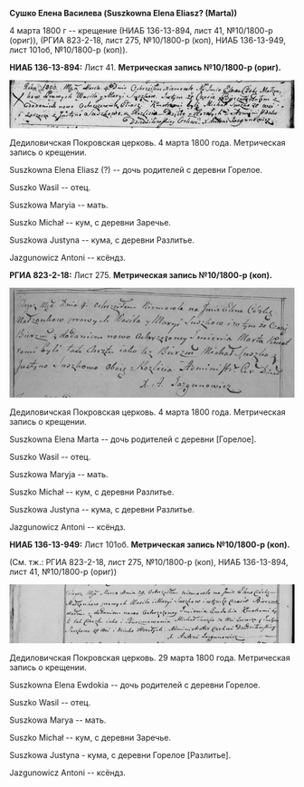 **Сушко Елена Василева (Suszkowna Elena Eliasz? (Marta))**

4 марта 1800 г -- крещение (НИАБ 136-13-894, лист 41, №10/1800-р
(ориг)), (РГИА 823-2-18, лист 275, №10/1800-р (коп), НИАБ 136-13-949,
лист 101об, №10/1800-р (коп)).

**НИАБ 136-13-894:** Лист 41. **Метрическая запись №10/1800-р (ориг).**

![](./media/f7bb31623d34b914ffe66242c17f9bf161ceb910.png)

Дедиловичская Покровская церковь. 4 марта 1800 года. Метрическая запись
о крещении.

Suszkowna Elena Eliasz (?) -- дочь родителей с деревни Горелое.

Suszko Wasil -- отец.

Suszkowa Maryia -- мать.

Suszko Michał -- кум, с деревни Заречье.

Suszkowa Justyna -- кума, с деревни Разлитье.

Jazgunowicz Antoni -- ксёндз.

**РГИА 823-2-18:** Лист 275. **Метрическая запись №10/1800-р (коп).**

![](./media/233dbf2bd4ed222ca15dc955e702daf9962d2e1f.png)

Дедиловичская Покровская церковь. 4 марта 1800 года. Метрическая запись
о крещении.

Suszkowna Elena Marta -- дочь родителей с деревни \[Горелое\].

Suszko Wasil -- отец.

Suszkowa Maryja -- мать.

Suszko Michał -- кум, с деревни Разлитье.

Suszkowa Justyna -- кума, с деревни Разлитье.

Jazgunowicz Antoni -- ксёндз.

**НИАБ 136-13-949:** Лист 101об. **Метрическая запись №10/1800-р
(коп).**

(См. тж.: РГИА 823-2-18, лист 275, №10/1800-р (коп), НИАБ 136-13-894,
лист 41, №10/1800-р (ориг))

![](./media/05d4cc78052bbf72f2afbb895780927db8cdcf1f.png)

Дедиловичская Покровская церковь. 29 марта 1800 года. Метрическая запись
о крещении.

Suszkowna Elena Ewdokia -- дочь родителей с деревни Горелое.

Suszko Wasil -- отец.

Suszkowa Marya -- мать.

Suszko Michał -- кум, с деревни Заречье.

Suszkowa Justyna - кума, с деревни Горелое \[Разлитье\].

Jazgunowicz Antoni -- ксёндз.
